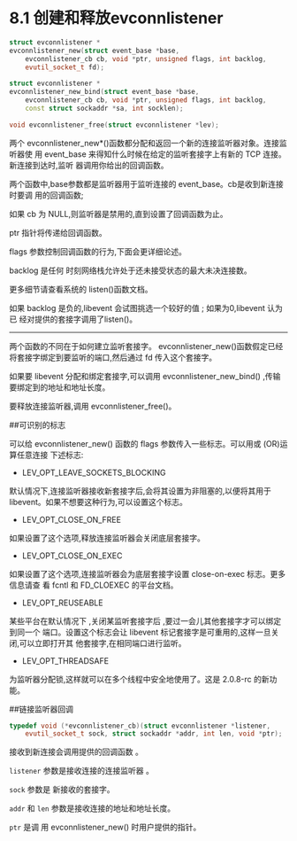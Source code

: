 # 8.1 创建和释放evconnlistener


```cpp
struct evconnlistener *
evconnlistener_new(struct event_base *base,
    evconnlistener_cb cb, void *ptr, unsigned flags, int backlog,
    evutil_socket_t fd);
    
struct evconnlistener *
evconnlistener_new_bind(struct event_base *base,
    evconnlistener_cb cb, void *ptr, unsigned flags, int backlog,
    const struct sockaddr *sa, int socklen);
    
void evconnlistener_free(struct evconnlistener *lev);
```

两个 evconnlistener_new*()函数都分配和返回一个新的连接监听器对象。连接监听器使 用 event_base 来得知什么时候在给定的监听套接字上有新的 TCP 连接。新连接到达时,监听 器调用你给出的回调函数。

两个函数中,base参数都是监听器用于监听连接的 event_base。cb是收到新连接时要调 用的回调函数;

如果 cb 为 NULL,则监听器是禁用的,直到设置了回调函数为止。

ptr 指针将传递给回调函数。 

flags 参数控制回调函数的行为,下面会更详细论述。 

backlog 是任何 时刻网络栈允许处于还未接受状态的最大未决连接数。

更多细节请查看系统的 listen()函数文档。

如果 backlog 是负的,libevent 会试图挑选一个较好的值 ;
如果为0,libevent 认为已 经对提供的套接字调用了listen()。

---

两个函数的不同在于如何建立监听套接字。
evconnlistener_new()函数假定已经将套接字绑定到要监听的端口,然后通过 fd 传入这个套接字。

如果要 libevent 分配和绑定套接字,可以调用 evconnlistener_new_bind() ,传输要绑定到的地址和地址长度。


要释放连接监听器,调用 evconnlistener_free()。

##可识别的标志

可以给 evconnlistener_new() 函数的 flags 参数传入一些标志。可以用或 (OR)运算任意连接 下述标志:

* LEV_OPT_LEAVE_SOCKETS_BLOCKING 

默认情况下,连接监听器接收新套接字后,会将其设置为非阻塞的,以便将其用于 libevent。如果不想要这种行为,可以设置这个标志。


* LEV_OPT_CLOSE_ON_FREE 
 
如果设置了这个选项,释放连接监听器会关闭底层套接字。

* LEV_OPT_CLOSE_ON_EXEC

如果设置了这个选项,连接监听器会为底层套接字设置 close-on-exec 标志。更多信息请查 看 fcntl 和 FD_CLOEXEC 的平台文档。

* LEV_OPT_REUSEABLE

某些平台在默认情况下 ,关闭某监听套接字后 ,要过一会儿其他套接字才可以绑定到同一个 端口。设置这个标志会让 libevent 标记套接字是可重用的,这样一旦关闭,可以立即打开其 他套接字,在相同端口进行监听。

* LEV_OPT_THREADSAFE 
 
为监听器分配锁,这样就可以在多个线程中安全地使用了。这是 2.0.8-rc 的新功能。


##链接监听器回调

```cpp
typedef void (*evconnlistener_cb)(struct evconnlistener *listener,
    evutil_socket_t sock, struct sockaddr *addr, int len, void *ptr);
```
接收到新连接会调用提供的回调函数 。

`listener` 参数是接收连接的连接监听器 。


`sock` 参数是 新接收的套接字。 

`addr` 和 `len` 参数是接收连接的地址和地址长度。 

`ptr` 是调 用 evconnlistener_new() 时用户提供的指针。


